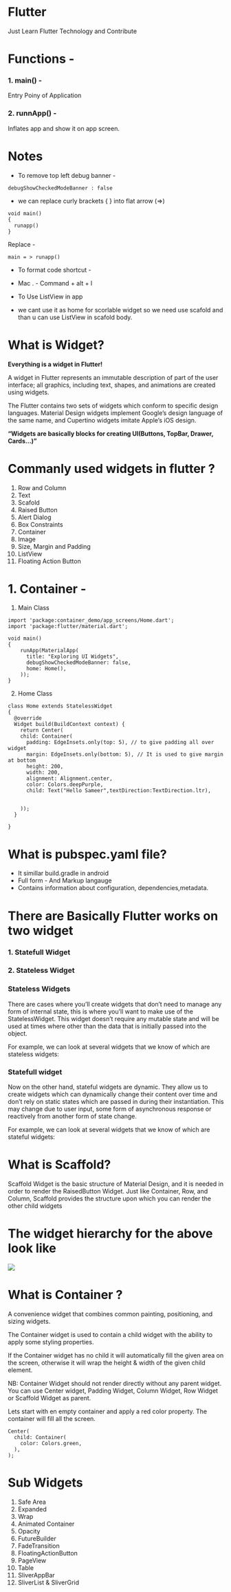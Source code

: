 # Flutter
Just Learn Flutter Technology and Contribute

# Functions -

### 1. main() -
Entry Poiny of Application

### 2. runnApp() -
Inflates app and show it on app screen.

# Notes
* To remove top left debug banner -
```
debugShowCheckedModeBanner : false
```
* we can replace curly brackets { } into flat arrow (=>)
```
void main()
{
  runapp()
}
```
Replace -
```
main = > runapp()
```
* To format code shortcut -
- Mac . - Command + alt + l

* To Use ListView in app 
- we cant use it as home for scorlable widget so we need use scafold and than u can use ListView in scafold body.

# What is Widget?
<b> Everything is a widget in Flutter!</b> <br>

A widget in Flutter represents an immutable description of part of the user interface; all graphics, including text, shapes, and animations are created using widgets.<br>

The Flutter contains two sets of widgets which conform to specific design languages. Material Design widgets implement Google’s design language of the same name, and Cupertino widgets imitate Apple’s iOS design. <br>

<b> “Widgets are basically blocks for creating UI(Buttons, TopBar, Drawer, Cards…)” </b>

# Commanly used widgets in flutter ?

1. Row and Column
2. Text
3. Scafold
4. Raised Button
5. Alert Dialog
6. Box Constraints
7. Container
8. Image
9. Size, Margin and Padding
10. ListView
11. Floating Action Button


# 1. Container -
1. Main Class
```
import 'package:container_demo/app_screens/Home.dart';
import 'package:flutter/material.dart';

void main()
{
    runApp(MaterialApp(
      title: "Exploring UI Widgets",
      debugShowCheckedModeBanner: false,
      home: Home(),
    ));
}
```

2. Home Class
```
class Home extends StatelessWidget
{
  @override
  Widget build(BuildContext context) {
    return Center(
    child: Container(
      padding: EdgeInsets.only(top: 5), // to give padding all over widget
      margin: EdgeInsets.only(bottom: 5), // It is used to give margin at bottom
      height: 200,
      width: 200,
      alignment: Alignment.center,
      color: Colors.deepPurple,
      child: Text("Hello Sameer",textDirection:TextDirection.ltr),


    ));
  }

}
```
# What is pubspec.yaml file?
- It simillar build.gradle in android
- Full form  - And Markup langauge
- Contains information about configuration, dependencies,metadata.

# There are Basically Flutter works on two widget <br>
### 1. Statefull Widget <br>
### 2. Stateless Widget <br>


### Stateless Widgets

There are cases where you’ll create widgets that don’t need to manage any form of internal state, this is where you’ll want to make use of the StatelessWidget. This widget doesn’t require any mutable state and will be used at times where other than the data that is initially passed into the object.

For example, we can look at several widgets that we know of which are stateless widgets:



### Statefull widget

Now on the other hand, stateful widgets are dynamic. They allow us to create widgets which can dynamically change their content over time and don’t rely on static states which are passed in during their instantiation. This may change due to user input, some form of asynchronous response or reactively from another form of state change.

For example, we can look at several widgets that we know of which are stateful widgets:

# What is Scaffold?

Scaffold Widget is the basic structure of Material Design, and it is needed in order to render the RaisedButton Widget. 
Just like Container, Row, and Column, Scaffold provides the structure upon which you can render the other child widgets

# The widget hierarchy for the above look like

 ![](https://cdn-images-1.medium.com/max/800/1*DClNkXhM7QTdNdWVKuNZOw.png)

# What is Container ?

A convenience widget that combines common painting, positioning, and sizing widgets.

The Container widget is used to contain a child widget with the ability to apply some styling properties.

If the Container widget has no child it will automatically fill the given area on the screen, otherwise it will wrap the height & width of the given child element.

NB: Container Widget should not render directly without any parent widget. You can use Center widget, Padding Widget, Column Widget, Row Widget or Scaffold Widget as parent.

Lets start with en empty container and apply a red color property. The container will fill all the screen.

```
Center(
  child: Container(
    color: Colors.green,
  ),
);

```
 
 
 # Sub Widgets
   1. Safe Area
   2. Expanded
   3. Wrap
   4. Animated Container
   5. Opacity
   6. FutureBuilder
   7. FadeTransition
   8. FloatingActionButton
   9. PageView
   10. Table
   11. SliverAppBar
   12. SliverList & SliverGrid
